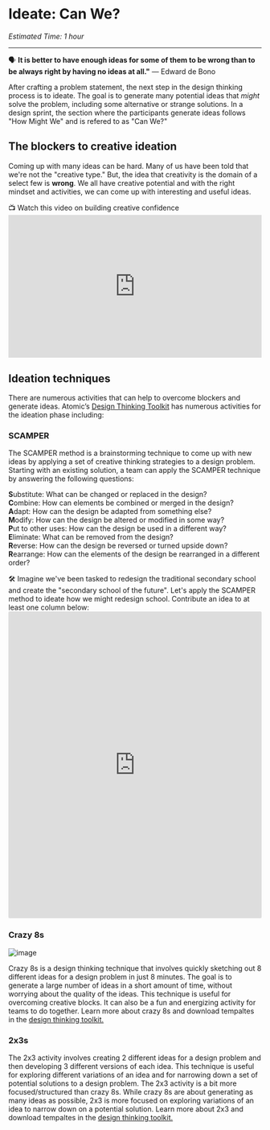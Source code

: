 # Ideate: Can We?
*Estimated Time: 1 hour*

---

<aside>
  
  🗣 **It is better to have enough ideas for some of them to be wrong than to be always right by having no ideas at all."** — Edward de Bono
  
</aside>

After crafting a problem statement, the next step in the design thinking process is to ideate. The goal is to generate many potential ideas that _might_ solve the problem, including some alternative or strange solutions. In a design sprint, the section where the participants generate ideas follows "How Might We" and is refered to as "Can We?"



## The blockers to creative ideation
Coming up with many ideas can be hard. Many of us have been told that we're not the "creative type." But, the idea that creativity is the domain of a select few is **wrong**. We all have creative potential and with the right mindset and activities, we can come up with interesting and useful ideas.

<aside> 📺 Watch this video on building creative confidence
  </aside>

<div style="position: relative; padding-bottom: 56.25%; height: 0;"><iframe src="https://www.youtube.com/embed/16p9YRF0l-g" title="YouTube video player" frameborder="0" allow="accelerometer; autoplay; clipboard-write; encrypted-media; gyroscope; picture-in-picture" allowfullscreen style="position: absolute; top: 0; left: 0; width: 100%; height: 100%;"></iframe></div>

  
## Ideation techniques
There are numerous activities that can help to overcome blockers and generate ideas. Atomic’s 
  <a href="https://spin.atomicobject.com/2017/05/18/what-is-design-thinking/" target="_blank">Design Thinking Toolkit</a> has numerous activities for the ideation phase including:

### SCAMPER
The SCAMPER method is a brainstorming technique to come up with new ideas by applying a set of creative thinking strategies to a design problem. Starting with an existing solution, a team can apply the SCAMPER technique by answering the following questions:

**S**ubstitute: What can be changed or replaced in the design?<br>
**C**ombine: How can elements be combined or merged in the design?<br>
**A**dapt: How can the design be adapted from something else?<br>
**M**odify: How can the design be altered or modified in some way?<br>
**P**ut to other uses: How can the design be used in a different way?<br>
**E**liminate: What can be removed from the design?<br>
**R**everse: How can the design be reversed or turned upside down?<br>
**R**earrange: How can the elements of the design be rearranged in a different order?<br>


<aside>
 🛠️ Imagine we've been tasked to redesign the traditional secondary school and create the "secondary school of the future". Let's apply the SCAMPER method to ideate how we might redesign school. Contribute an idea to at least one column below:
  </aside>
<div style="border:1px solid rgba(0,0,0,0.1);border-radius:2px;box-sizing:border-box;overflow:hidden;position:relative;width:100%;background:#F4F4F4"><iframe src="https://padlet.com/embed/uqtmv4q4ts4svbrz" frameborder="0" allow="camera;microphone;geolocation" style="width:100%;height:608px;display:block;padding:0;margin:0"></iframe></div>

### Crazy 8s
![image](https://user-images.githubusercontent.com/1774663/206811700-6c1b56c9-cef3-48de-823c-693787d7c01e.png)

Crazy 8s is a design thinking technique that involves quickly sketching out 8 different ideas for a design problem in just 8 minutes. The goal is to generate a large number of ideas in a short amount of time, without worrying about the quality of the ideas. This technique is useful for overcoming creative blocks. It can also be a fun and energizing activity for teams to do together. Learn more about crazy 8s and download tempaltes in the <a href="https://spin.atomicobject.com/2021/01/14/generate-ideas-design-thinking/" target="_blank">design thinking toolkit.</a>

### 2x3s
The 2x3 activity involves creating 2 different ideas for a design problem and then developing 3 different versions of each idea. This technique is useful for exploring different variations of an idea and for narrowing down a set of potential solutions to a design problem. The 2x3 activity is a bit more focused/structured than crazy 8s. While crazy 8s are about generating as many ideas as possible, 2x3 is more focused on exploring variations of an idea to narrow down on a potential solution. Learn more about 2x3 and download tempaltes in the <a href="https://spin.atomicobject.com/2020/05/26/design-thinking-2x3/" target="_blank">design thinking toolkit.</a>

